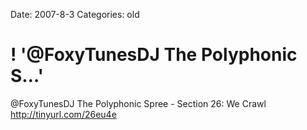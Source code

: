 Date: 2007-8-3
Categories: old

# ! '@FoxyTunesDJ  The Polyphonic S…'

@FoxyTunesDJ  The Polyphonic Spree - Section 26: We Crawl http://tinyurl.com/26eu4e
